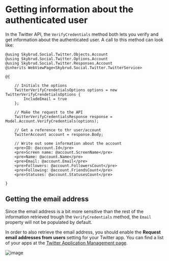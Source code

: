 # Getting information about the authenticated user

In the Twitter API, the `VerifyCredentials` method both lets you verify and get information about the authenticated user. A call to this method can look like:

```cshtml
@using Skybrud.Social.Twitter.Objects.Account
@using Skybrud.Social.Twitter.Options.Account
@using Skybrud.Social.Twitter.Responses.Account
@inherits WebViewPage<Skybrud.Social.Twitter.TwitterService>

@{

    // Initials the options
    TwitterVerifyCrendetialsOptions options = new TwitterVerifyCrendetialsOptions {
        IncludeEmail = true
    };
    
    // Make the request to the API
    TwitterVerifyCredentialsResponse response = Model.Account.VerifyCredentials(options);

    // Get a reference to thr user/account
    TwitterAccount account = response.Body;

    // Write out some information about the account
    <pre>ID: @account.Id</pre>
    <pre>Screen name: @account.ScreenName</pre>
    <pre>Name: @account.Name</pre>
    <pre>Email: @account.Email</pre>
    <pre>Followers: @account.FollowersCount</pre>
    <pre>Following: @account.FriendsCount</pre>
    <pre>Statuses: @account.StatusesCount</pre>
    
}
```



## Getting the email address

Since the email address is a bit more sensitive than the rest of the information retrieved trough the `VerifyCredentials` method, the `Email` property will not be populated by default. 

In order to also retrieve the email address, you should enable the **Request email addresses from users** setting for your Twitter app. You can find a list of your apps at the <a href="https://apps.twitter.com/" target="_blank">Twitter Application Management page</a>.

![image](https://user-images.githubusercontent.com/3634580/28441336-89902f42-6daa-11e7-9220-ec5cf84e8a83.png)